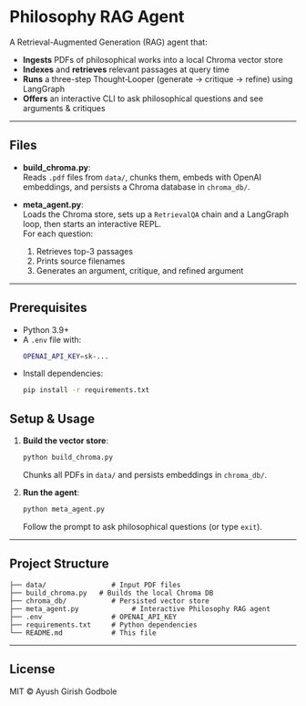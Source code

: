 # Philosophy RAG Agent

A Retrieval-Augmented Generation (RAG) agent that:

- **Ingests** PDFs of philosophical works into a local Chroma vector store
- **Indexes** and **retrieves** relevant passages at query time
- **Runs** a three-step Thought‑Looper (generate → critique → refine) using LangGraph
- **Offers** an interactive CLI to ask philosophical questions and see arguments & critiques

---

## Files

- **build\_chroma.py**:\
  Reads `.pdf` files from `data/`, chunks them, embeds with OpenAI embeddings, and persists a Chroma database in `chroma_db/`.

- **meta\_agent.py**:\
  Loads the Chroma store, sets up a `RetrievalQA` chain and a LangGraph loop, then starts an interactive REPL.\
  For each question:

  1. Retrieves top-3 passages
  2. Prints source filenames
  3. Generates an argument, critique, and refined argument

---

## Prerequisites

- Python 3.9+
- A `.env` file with:
  ```bash
  OPENAI_API_KEY=sk-...
  ```
- Install dependencies:
  ```bash
  pip install -r requirements.txt
  ```

## Setup & Usage

1. **Build the vector store**:

   ```bash
   python build_chroma.py
   ```

   Chunks all PDFs in `data/` and persists embeddings in `chroma_db/`.

2. **Run the agent**:

   ```bash
   python meta_agent.py
   ```

   Follow the prompt to ask philosophical questions (or type `exit`).

---

## Project Structure

```plaintext
├── data/                # Input PDF files
├── build_chroma.py   # Builds the local Chroma DB
├── chroma_db/           # Persisted vector store
├── meta_agent.py             # Interactive Philosophy RAG agent
├── .env                 # OPENAI_API_KEY
├── requirements.txt     # Python dependencies
└── README.md            # This file
```

---

## License

MIT © Ayush Girish Godbole

